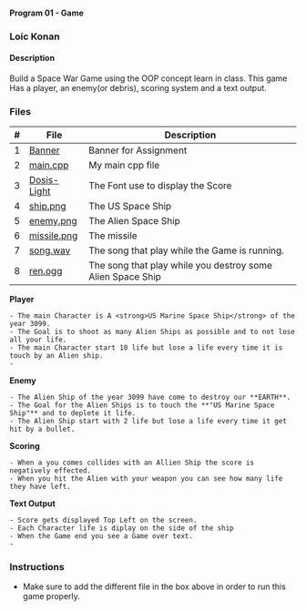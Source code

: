 #### Program 01 - Game

### Loic Konan

#### Description

Build a Space War Game using the OOP concept learn in class. This game Has a player, an enemy(or debris), scoring system and a text output.

### Files

|  #  | File                       | Description                                                |
| :-: | -------------------------- | ---------------------------------------------------------- |
|  1  | [Banner](Banner)           | Banner for Assignment                                      |
|  2  | [main.cpp](main.cpp)       | My main cpp file                                           |
|  3  | [Dosis-Light](Dosis-Light) | The Font use to display the Score                          |
|  4  | [ship.png](ship.png)       | The US Space Ship                                          |
|  5  | [enemy.png](enemy.png)     | The Alien Space Ship                                       |
|  6  | [missile.png](enemy.png)   | The missile                                                |
|  7  | [song.wav](song.wav)       | The song that play while the Game is running.              |
|  8  | [ren.ogg](enemy.png)       | The song that play while you destroy some Alien Space Ship |

**Player**

>
    - The main Character is A <strong>US Marine Space Ship</strong> of the year 3099.
    - The Goal is to shoot as many Alien Ships as possible and to not lose all your life.
    - The main Character start 10 life but lose a life every time it is touch by an Alien ship.
    - 
**Enemy**

>
    - The Alien Ship of the year 3099 have come to destroy our **EARTH**.
    - The Goal for the Alien Ships is to touch the **"US Marine Space Ship"** and to deplete it life.
    - The Alien Ship start with 2 life but lose a life every time it get hit by a bullet.

**Scoring**

>
    - When a you comes collides with an Allien Ship the score is negatively effected.
    - When you hit the Alien with your weapon you can see how many life they have left.

**Text Output**

>
    - Score gets displayed Top Left on the screen.
    - Each Character life is diplay on the side of the ship
    - When the Game end you see a Game over text.
    - 

### Instructions

- Make sure to add the different file in the box above in order to run this game properly.
